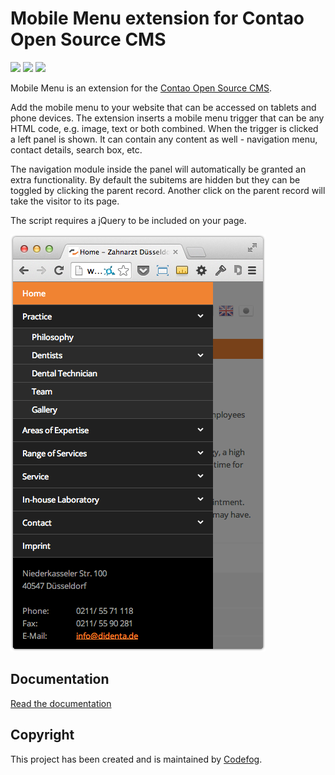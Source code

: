 # Mobile Menu extension for Contao Open Source CMS

[![](https://img.shields.io/packagist/v/codefog/contao-mobile_menu.svg)](https://packagist.org/packages/codefog/contao-mobile_menu)
[![](https://img.shields.io/packagist/l/codefog/contao-mobile_menu.svg)](https://github.com/codefog/contao-mobile_menu/blob/master/LICENSE.txt)
[![](https://img.shields.io/packagist/dt/codefog/contao-mobile_menu.svg)](https://packagist.org/packages/codefog/contao-mobile_menu)

Mobile Menu is an extension for the [Contao Open Source CMS](https://contao.org).

Add the mobile menu to your website that can be accessed on tablets and phone devices. The extension inserts a mobile menu trigger that can be any HTML code, e.g. image, text or both combined. When the trigger is clicked a left panel is shown. It can contain any content as well - navigation menu, contact details, search box, etc.

The navigation module inside the panel will automatically be granted an extra functionality. By default the subitems are hidden but they can be toggled by clicking the parent record. Another click on the parent record will take the visitor to its page.

The script requires a jQuery to be included on your page.

![](docs/images/preview.png)

## Documentation

[Read the documentation](docs/README.md)

## Copyright

This project has been created and is maintained by [Codefog](https://codefog.pl).
